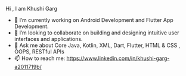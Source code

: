 Hi , I am Khushi Garg

- 🔭 I’m currently working on Android Development and Flutter App Development.
- 👯 I’m looking to collaborate on building and designing intuitive user interfaces and applications.
- 💬 Ask me about Core Java, Kotlin, XML, Dart, Flutter, HTML & CSS , OOPS, RESTful APIs
- 📫 How to reach me: https://www.linkedin.com/in/khushi-garg-a2011719b/

